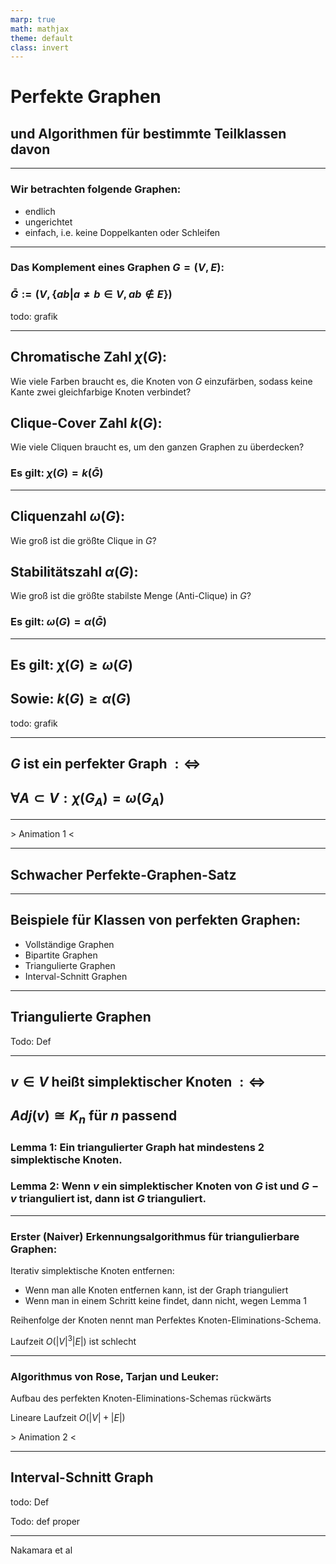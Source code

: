 ```yaml
---
marp: true
math: mathjax
theme: default
class: invert
---
```


# Perfekte Graphen

## und Algorithmen für bestimmte Teilklassen davon

---

### Wir betrachten folgende Graphen:

- endlich
- ungerichtet
- einfach, i.e. keine Doppelkanten oder Schleifen

---

### Das Komplement eines Graphen $G = (V, E)$:


### $\bar G := \left(V, \left\{ ab | a \neq b \in V, ab\not\in E\right\}\right)$

todo: grafik

---

## Chromatische Zahl $\chi(G)$:

Wie viele Farben braucht es, die Knoten von $G$ einzufärben, sodass keine Kante zwei gleichfarbige Knoten verbindet?

## Clique-Cover Zahl $k(G)$:

Wie viele Cliquen braucht es, um den ganzen Graphen zu überdecken?

### Es gilt: $\chi(G) = k(\bar G)$

---

## Cliquenzahl $\omega(G)$:

Wie groß ist die größte Clique in $G$?

## Stabilitätszahl $\alpha(G)$:

Wie groß ist die größte stabilste Menge (Anti-Clique) in $G$?

### Es gilt: $\omega(G) = \alpha(\bar G)$

---

## Es gilt: $\chi(G) \geq \omega(G)$

## Sowie: $k(G) \geq \alpha(G)$

todo: grafik

---

## $G$ ist ein perfekter Graph $:\Leftrightarrow$

## $\forall A \subset V: \chi(G_A) = \omega(G_A)$

---

\> Animation 1 <

---

## Schwacher Perfekte-Graphen-Satz

---

## Beispiele für Klassen von perfekten Graphen:

- Vollständige Graphen
- Bipartite Graphen
- Triangulierte Graphen
- Interval-Schnitt Graphen

---

## Triangulierte Graphen

Todo: Def

---

## $v \in V$ heißt simplektischer Knoten $:\Leftrightarrow$

## $Adj(v) \cong K_n$ für $n$ passend

### Lemma 1: Ein triangulierter Graph hat mindestens 2 simplektische Knoten.

### Lemma 2: Wenn $v$ ein simplektischer Knoten von $G$ ist und $G - v$ trianguliert ist, dann ist $G$ trianguliert.

---

### Erster (Naiver) Erkennungsalgorithmus für triangulierbare Graphen:

Iterativ simplektische Knoten entfernen:
- Wenn man alle Knoten entfernen kann, ist der Graph trianguliert
- Wenn man in einem Schritt keine findet, dann nicht, wegen Lemma 1

Reihenfolge der Knoten nennt man Perfektes Knoten-Eliminations-Schema.

Laufzeit $O(|V|^3|E|)$ ist schlecht

---

### Algorithmus von Rose, Tarjan und Leuker:

Aufbau des perfekten Knoten-Eliminations-Schemas rückwärts

Lineare Laufzeit $O(|V| + |E|)$

\> Animation 2 <

---

## Interval-Schnitt Graph

todo: Def

Todo: def proper

---

Nakamara et al